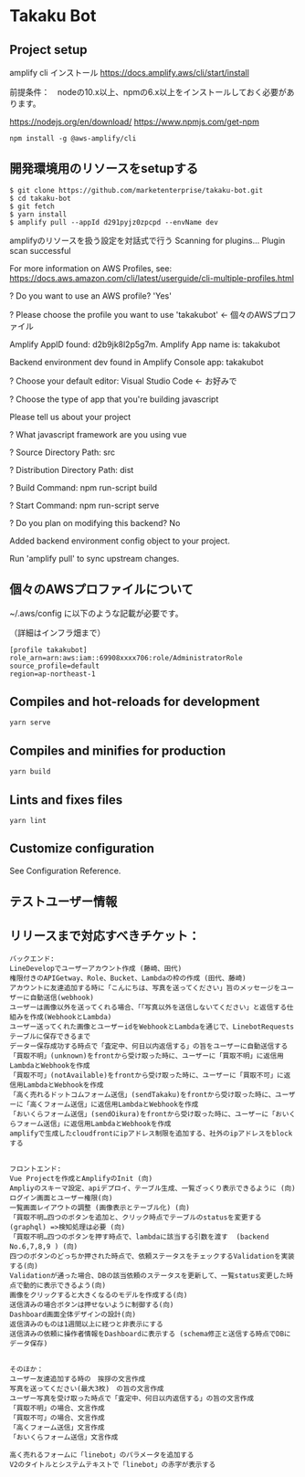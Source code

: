 # Takaku Bot
## Project setup
amplify cli インストール
https://docs.amplify.aws/cli/start/install

前提条件：　nodeの10.x以上、npmの6.x以上をインストールしておく必要があります。

https://nodejs.org/en/download/
https://www.npmjs.com/get-npm

```
npm install -g @aws-amplify/cli
```

## 開発環境用のリソースをsetupする
```
$ git clone https://github.com/marketenterprise/takaku-bot.git
$ cd takaku-bot
$ git fetch
$ yarn install
$ amplify pull --appId d291pyjz0zpcpd --envName dev
```

amplifyのリソースを扱う設定を対話式で行う
Scanning for plugins... Plugin scan successful

For more information on AWS Profiles, see: https://docs.aws.amazon.com/cli/latest/userguide/cli-multiple-profiles.html

? Do you want to use an AWS profile? 'Yes'

? Please choose the profile you want to use 'takakubot' <- 個々のAWSプロファイル

Amplify AppID found: d2b9jk8l2p5g7m. Amplify App name is: takakubot

Backend environment dev found in Amplify Console app: takakubot

? Choose your default editor: Visual Studio Code <- お好みで

? Choose the type of app that you're building javascript

Please tell us about your project

? What javascript framework are you using vue

? Source Directory Path: src

? Distribution Directory Path: dist

? Build Command: npm run-script build

? Start Command: npm run-script serve

? Do you plan on modifying this backend? No

Added backend environment config object to your project.

Run 'amplify pull' to sync upstream changes.

## 個々のAWSプロファイルについて
~/.aws/config に以下のような記載が必要です。

（詳細はインフラ畑まで）

```
[profile takakubot]
role_arn=arn:aws:iam::69908xxxx706:role/AdministratorRole
source_profile=default
region=ap-northeast-1
```

## Compiles and hot-reloads for development
```
yarn serve
```

## Compiles and minifies for production
```
yarn build
```

## Lints and fixes files
```
yarn lint
```

## Customize configuration
See Configuration Reference.

## テストユーザー情報



## リリースまで対応すべきチケット：
```
バックエンド:
LineDevelopでユーザーアカウント作成 (藤崎、田代)
権限付きのAPIGetway、Role、Bucket、Lambdaの枠の作成 (田代、藤崎)
アカウントに友達追加する時に「こんにちは、写真を送ってください」旨のメッセージをユーザーに自動送信(webhook)
ユーザーは画像以外を送ってくれる場合、「「写真以外を送信しないてください」と返信する仕組みを作成(WebhookとLambda)
ユーザー送ってくれた画像とユーザーidをWebhookとLambdaを通じで、LinebotRequestsテーブルに保存できるまで
データー保存成功する時点で「査定中、何日以内返信する」の旨をユーザーに自動送信する
「買取不明」(unknown)をfrontから受け取った時に、ユーザーに「買取不明」に返信用LambdaとWebhookを作成
「買取不可」(notAvailable)をfrontから受け取った時に、ユーザーに「買取不可」に返信用LambdaとWebhookを作成
「高く売れるドットコムフォーム送信」(sendTakaku)をfrontから受け取った時に、ユーザーに「高くフォーム送信」に返信用LambdaとWebhookを作成
「おいくらフォーム送信」(sendOikura)をfrontから受け取った時に、ユーザーに「おいくらフォーム送信」に返信用LambdaとWebhookを作成
amplifyで生成したcloudfrontにipアドレス制限を追加する、社外のipアドレスをblockする


フロントエンド:
Vue Projectを作成とAmplifyのInit (向)
Ampliyのスキーマ設定、apiデプロイ、テーブル生成、一覧ざっくり表示できるように (向)
ログイン画面とユーザー権限(向)
一覧画面レイアウトの調整 (画像表示とテーブル化) (向)
「買取不明…四つのボタンを追加と、クリック時点でテーブルのstatusを変更する (graphql) =>検知処理は必要 (向)
「買取不明…四つのボタンを押す時点で、lambdaに該当する引数を渡す  (backend No.6,7,8,9 ) (向)
四つのボタンのどっちか押された時点で、依頼ステータスをチェックするValidationを実装する(向)
Validationが通った場合、DBの該当依頼のステータスを更新して、一覧status変更した時点で動的に表示できるよう(向)
画像をクリックすると大きくなるのモデルを作成する(向)
送信済みの場合ボタンは押せないように制御する(向)
Dashboard画面全体デザインの設計(向)
返信済みのものは1週間以上に経つと非表示にする
送信済みの依頼に操作者情報をDashboardに表示する (schema修正と送信する時点でDBにデータ保存)


そのほか：
ユーザー友達追加する時の　挨拶の文言作成 
写真を送ってください(最大3枚)　の旨の文言作成 
ユーザー写真を受け取った時点で「査定中、何日以内返信する」の旨の文言作成
「買取不明」の場合、文言作成 
「買取不可」の場合、文言作成
「高くフォーム送信」文言作成 
「おいくらフォーム送信」文言作成 

高く売れるフォームに「linebot」のパラメータを追加する
V2のタイトルとシステムテキストで「linebot」の赤字が表示する
```

